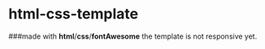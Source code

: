 # html-css-template
###made with **html**/**css**/**fontAwesome**
the template is not responsive yet.
